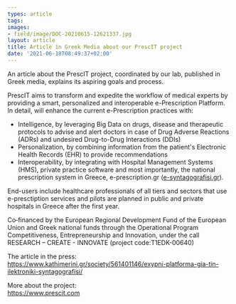 ```yaml
---
types: article
tags:
images: 
- field/image/DOC-20210615-12621337.jpg
layout: article
title: Article in Greek Media about our PrescIT project
date: '2021-06-18T08:49:37+02:00'
---
```

<p>An article about the PrescIT project, coordinated by our lab, published in Greek media, explains its aspiring goals and process.</p>
<p>PrescIT aims to transform and expedite the workflow of medical experts by providing a smart, personalized and interoperable e-Prescription Platform. In detail, will enhance the current e-Prescription practices with:
<ul>
<li>Intelligence, by leveraging Big Data on drugs, disease and therapeutic protocols to advise and alert doctors in case of Drug Adverse Reactions (ADRs) and undesired Drug-to-Drug Interactions (DDIs)</li>
<li>Personalization, by combining information from the patient's Electronic Health Records (EHR) to provide recommendations</li>
<li>Interoperability, by integrating with Hospital Management Systems (HMS), private practice software and most importantly, the national prescription system in Greece, e-prescription.gr (<a href="http://www.e-syntagografisi.gr/" target="blank">e-syntagografisi.gr</a>).</li>
</ul>
<p>End-users include healthcare professionals of all tiers and sectors that use e-presctiption services and pilots are planned in public and private hospitals in Greece after the first year.</p>
<p>Co‐financed by the European Regional Development Fund of the European Union and Greek national funds through the Operational Program Competitiveness, Entrepreneurship and Innovation, under the call RESEARCH – CREATE - INNOVATE (project code:Τ1EDK-00640)</p>
<p>The article in the press:<br/>
<a href="https://www.kathimerini.gr/society/561401146/exypni-platforma-gia-tin-ilektroniki-syntagografisi/" target="blank">https://www.kathimerini.gr/society/561401146/exypni-platforma-gia-tin-ilektroniki-syntagografisi/</a>
</p>
<p>
More about the project:<br/>
<a href="https://www.prescit.com" target="blank">https://www.prescit.com</a>
</p>
